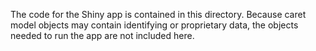 The code for the Shiny app is contained in this directory. Because caret model objects may contain identifying or proprietary data, the objects needed to run the app are not included here.
